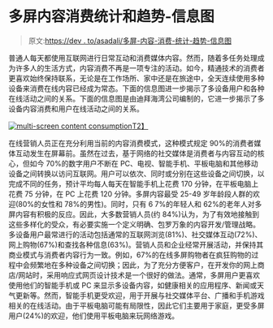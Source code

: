# 多屏内容消费统计和趋势-信息图

> 原文:[https://dev . to/asadali/多屏-内容-消费-统计-趋势-信息图](https://dev.to/asadali/multi-screen-content-consumption-statistics--trends---infographic)

普通人每天都使用互联网进行日常互动和消费媒体内容。然而，随着多任务处理成为许多人的生活方式，内容消费不再是一项专注的活动。如今，精通技术的消费者更喜欢始终保持联系，无论是在工作场所、家中还是在旅途中，全天连续使用多种设备来消费在线内容已经成为常态。下面的信息图进一步揭示了多设备用户和各种在线活动之间的关系。下面的信息图是由迪拜海湾公司编制的，它进一步揭示了多设备内容消费和用户在线活动之间的关系。

[![multi-screen content consumption](../Images/42c30b8c8c24831093e83656cf23beb5.png)T2】](https://res.cloudinary.com/practicaldev/image/fetch/s--1MCsxpzh--/c_limit%2Cf_auto%2Cfl_progressive%2Cq_66%2Cw_880/https://www.go-gulf.ae/wp-content/uploads/2017/07/multi-device-content-consumption.gif)

在线营销人员正在充分利用当前的内容消费模式，这种模式规定 90%的消费者媒体互动发生在屏幕前。虽然在过去，基于网络的社交媒体是消费者与内容互动的核心，但如今 70%的数字用户不断在 PC、电视、智能手机、平板电脑和其他移动设备之间转换以访问互联网。用户可以依次、同时或分别在这些设备之间切换，以完成不同的任务，预计平均每人每天在智能手机上花费 170 分钟，在平板电脑上花费 75 分钟，在 PC 上花费 120 分钟。多屏内容最受 25-49 岁年龄段人群的欢迎(80%的女性和 78%的男性)。同时，只有 6 7%的年轻人和 62%的老年人对多屏内容有积极的反应。因此，大多数营销人员(约 84%)认为，为了有效地接触到这些多样化的受众，有必要实施一个定义明确、包罗万象的内容开发/管理战略。多设备用户最常进行的活动包括通常的互联网浏览(81%)、社交媒体互动(72%)、网上购物(67%)和查找各种信息(63%)。营销人员和企业经常开展活动，并保持其商业模式与消费者内容行为一致。例如，67%的在线多屏购物者在疯狂购物的过程中会频繁地在多种设备之间切换；因此，为了充分方便客户，在开发你的网上商店/网站时，采用响应式网页设计技术是一个很好的做法。通常，多屏用户更喜欢使用他们的智能手机或 PC 来显示多设备内容，如健康相关的应用程序、新闻或天气更新等。然而，智能手机更受欢迎，用于开展与社交媒体平台、广播和手机游戏相关的在线活动。由于平板电脑可能有局限性，因此它们主要用于家庭，更受多屏用户(24%)的欢迎，他们使用平板电脑来玩网络游戏。